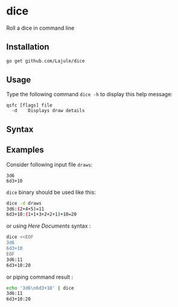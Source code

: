 # dice

Roll a dice in command line

## Installation

```sh
go get github.com/Lajule/dice
```

## Usage

Type the following command `dice -h` to display this help message:

```
qsfc [flags] file
  -d	Displays draw details
```

## Syntax



## Examples

Consider following input file `draws`:

```
3d6
6d3+10
```

`dice` binary should be used like this:


```sh
dice -d draws
3d6:(2+4+5)=11
6d3+10:(1+1+3+2+2+1)+10=20
```

or using _Here Documents_ syntax :

```sh
dice <<EOF
3d6
6d3+10
EOF
3d6:11
6d3+10:20
```

or piping command result :

```sh
echo '3d6\n6d3+10' | dice
3d6:11
6d3+10:20
```
